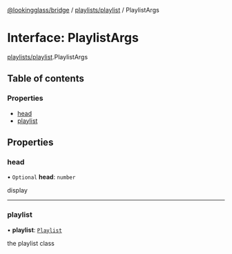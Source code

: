 [@lookingglass/bridge](../README.md) / [playlists/playlist](../modules/playlists_playlist.md) / PlaylistArgs

# Interface: PlaylistArgs

[playlists/playlist](../modules/playlists_playlist.md).PlaylistArgs

## Table of contents

### Properties

- [head](playlists_playlist.PlaylistArgs.md#head)
- [playlist](playlists_playlist.PlaylistArgs.md#playlist)

## Properties

### head

• `Optional` **head**: `number`

display

___

### playlist

• **playlist**: [`Playlist`](../classes/playlists_playlist.Playlist.md)

the playlist class
